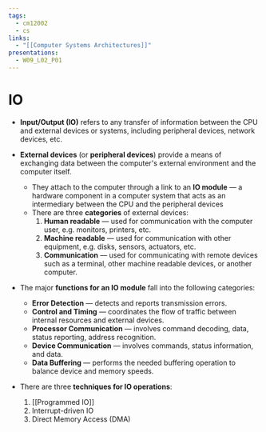 ```yaml
---
tags:
  - cm12002
  - cs
links:
  - "[[Computer Systems Architectures]]"
presentations:
  - W09_L02_P01
---
```

# IO
- **Input/Output (IO)** refers to any transfer of information between the CPU and external devices or systems, including peripheral devices, network devices, etc.
- **External devices** (or **peripheral devices**) provide a means of exchanging data between the computer's external environment and the computer itself.
    - They attach to the computer through a link to an **IO module** —  a hardware component in a computer system that acts as an intermediary between the CPU and the peripheral devices
    - There are three **categories** of external devices:
        1. **Human readable** — used for communication with the computer user, e.g. monitors, printers, etc.
        2. **Machine readable** — used for communication with other equipment, e.g. disks, sensors, actuators, etc.
        3. **Communication** — used for communicating with remote devices such as a terminal, other machine readable devices, or another computer.

- The major **functions for an IO module** fall into the following categories:
    - **Error Detection** — detects and reports transmission errors.
    - **Control and Timing** — coordinates the flow of traffic between internal resources and external devices.
    - **Processor Communication** — involves command decoding, data, status reporting, address recognition.
    - **Device Communication** — involves commands, status information, and data.
    - **Data Buffering** — performs the needed buffering operation to balance device and memory speeds.

- There are three **techniques for IO operations**:
    1. [[Programmed IO]]
    2. Interrupt-driven IO
    3. Direct Memory Access (DMA)